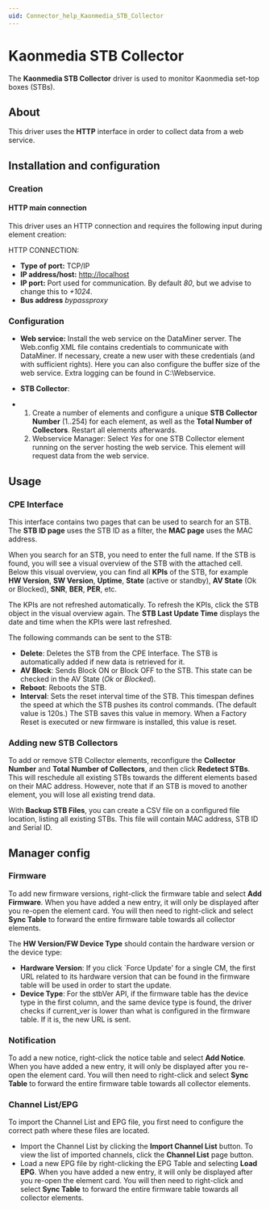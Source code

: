 ```yaml
---
uid: Connector_help_Kaonmedia_STB_Collector
---
```


# Kaonmedia STB Collector

The **Kaonmedia STB Collector** driver is used to monitor Kaonmedia set-top boxes (STBs).

## About

This driver uses the **HTTP** interface in order to collect data from a web service.

## Installation and configuration

### Creation

#### HTTP main connection

This driver uses an HTTP connection and requires the following input during element creation:

HTTP CONNECTION:

- **Type of port:** TCP/IP
- **IP address/host:** [http://localhost](/)
- **IP port:** Port used for communication. By default *80*, but we advise to change this to *+1024*.
- **Bus address** *bypassproxy*

### Configuration

- **Web service:** Install the web service on the DataMiner server. The Web.config XML file contains credentials to communicate with DataMiner. If necessary, create a new user with these credentials (and with sufficient rights). Here you can also configure the buffer size of the web service. Extra logging can be found in C:\Webservice.

- **STB Collector**:

- 1.  Create a number of elements and configure a unique **STB Collector Number** (1..254) for each element, as well as the **Total Number of Collectors**. Restart all elements afterwards.
  2.  Webservice Manager: Select *Yes* for one STB Collector element running on the server hosting the web service. This element will request data from the web service.

## Usage

### CPE Interface

This interface contains two pages that can be used to search for an STB. The **STB ID page** uses the STB ID as a filter, the **MAC page** uses the MAC address.

When you search for an STB, you need to enter the full name. If the STB is found, you will see a visual overview of the STB with the attached cell. Below this visual overview, you can find all **KPIs** of the STB, for example **HW Version**, **SW Version**, **Uptime**, **State** (active or standby), **AV State** (Ok or Blocked), **SNR**, **BER**, **PER**, etc.

The KPIs are not refreshed automatically. To refresh the KPIs, click the STB object in the visual overview again. The **STB Last Update Time** displays the date and time when the KPIs were last refreshed.

The following commands can be sent to the STB:

- **Delete**: Deletes the STB from the CPE Interface. The STB is automatically added if new data is retrieved for it.
- **AV Block**: Sends Block ON or Block OFF to the STB. This state can be checked in the AV State (*Ok* or *Blocked*).
- **Reboot**: Reboots the STB.
- **Interval**: Sets the reset interval time of the STB. This timespan defines the speed at which the STB pushes its control commands. (The default value is 120s.) The STB saves this value in memory. When a Factory Reset is executed or new firmware is installed, this value is reset.

### Adding new STB Collectors

To add or remove STB Collector elements, reconfigure the **Collector Number** and **Total Number of Collectors**, and then click **Redetect STBs**. This will reschedule all existing STBs towards the different elements based on their MAC address. However, note that if an STB is moved to another element, you will lose all existing trend data.

With **Backup STB Files**, you can create a CSV file on a configured file location, listing all existing STBs. This file will contain MAC address, STB ID and Serial ID.

## Manager config

### Firmware

To add new firmware versions, right-click the firmware table and select **Add Firmware**. When you have added a new entry, it will only be displayed after you re-open the element card. You will then need to right-click and select **Sync Table** to forward the entire firmware table towards all collector elements.

The **HW Version/FW Device Type** should contain the hardware version or the device type:

- **Hardware Version**: If you click \`Force Update' for a single CM, the first URL related to its hardware version that can be found in the firmware table will be used in order to start the update.
- **Device Type**: For the stbVer API, if the firmware table has the device type in the first column, and the same device type is found, the driver checks if current_ver is lower than what is configured in the firmware table. If it is, the new URL is sent.

### Notification

To add a new notice, right-click the notice table and select **Add Notice**. When you have added a new entry, it will only be displayed after you re-open the element card. You will then need to right-click and select **Sync Table** to forward the entire firmware table towards all collector elements.

### Channel List/EPG

To import the Channel List and EPG file, you first need to configure the correct path where these files are located.

- Import the Channel List by clicking the **Import Channel List** button. To view the list of imported channels, click the **Channel List** page button.
- Load a new EPG file by right-clicking the EPG Table and selecting **Load EPG**. When you have added a new entry, it will only be displayed after you re-open the element card. You will then need to right-click and select **Sync Table** to forward the entire firmware table towards all collector elements.
